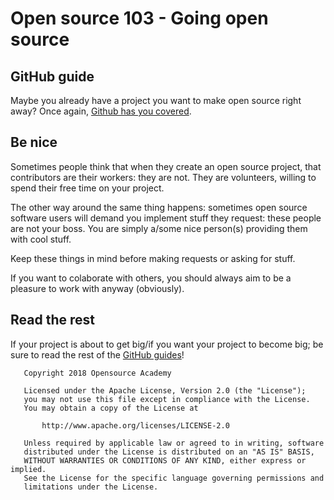 # Open source 103 - Going open source

## GitHub guide

Maybe you already have a project you want to make open source right away? Once again, [Github has you covered](https://opensource.guide/starting-a-project/).

## Be nice
Sometimes people think that when they create an open source project, that contributors are their workers: they are not. They are volunteers, willing to spend their free time on your project.

The other way around the same thing happens: sometimes open source software users will demand you implement stuff they request: these people are not your boss. You are simply a/some nice person(s) providing them with cool stuff.

Keep these things in mind before making requests or asking for stuff. 

If you want to colaborate with others, you should always aim to be a pleasure to work with anyway (obviously).

## Read the rest
If your project is about to get big/if you want your project to become big; be sure to read the rest of the [GitHub guides](https://opensource.guide/)!

```
   Copyright 2018 Opensource Academy

   Licensed under the Apache License, Version 2.0 (the "License");
   you may not use this file except in compliance with the License.
   You may obtain a copy of the License at

       http://www.apache.org/licenses/LICENSE-2.0

   Unless required by applicable law or agreed to in writing, software
   distributed under the License is distributed on an "AS IS" BASIS,
   WITHOUT WARRANTIES OR CONDITIONS OF ANY KIND, either express or implied.
   See the License for the specific language governing permissions and
   limitations under the License.
```
